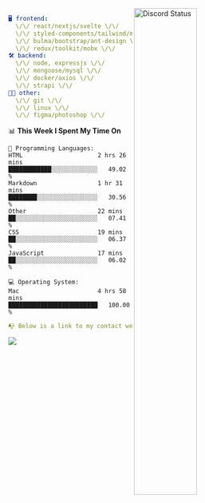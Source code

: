 
<a href="https://discord.com/users/279302975371870218" target="_blank">
    <img width="50%" align="right" alt="Discord Status" src="https://lanyard.cnrad.dev/api/279302975371870218?bg=161B22&borderRadius=5px%205px%200%200&hideTimestamp=true&idleMessage=Just%20chillin%27%20at%20the%20moment&animated=true">
</a>

```yaml
🖥️ frontend: 
  \/\/ react/nextjs/svelte \/\/
  \/\/ styled-components/tailwind/mui/
  \/\/ bulma/bootstrap/ant-design \/\/
  \/\/ redux/toolkit/mobx \/\/
🛠 backend: 
  \/\/ node, expressjs \/\/
  \/\/ mongoose/mysql \/\/
  \/\/ docker/axios \/\/
  \/\/ strapi \/\/
👨‍💻 other: 
  \/\/ git \/\/ 
  \/\/ linux \/\/
  \/\/ figma/photoshop \/\/
```
<!--START_SECTION:waka-->
📊 **This Week I Spent My Time On** 

```text
💬 Programming Languages: 
HTML                     2 hrs 26 mins       ████████████░░░░░░░░░░░░░   49.02 % 
Markdown                 1 hr 31 mins        ████████░░░░░░░░░░░░░░░░░   30.56 % 
Other                    22 mins             ██░░░░░░░░░░░░░░░░░░░░░░░   07.41 % 
CSS                      19 mins             ██░░░░░░░░░░░░░░░░░░░░░░░   06.37 % 
JavaScript               17 mins             ██░░░░░░░░░░░░░░░░░░░░░░░   06.02 % 

💻 Operating System: 
Mac                      4 hrs 58 mins       █████████████████████████   100.00 % 
```


<!--END_SECTION:waka-->
```yaml
📭 Below is a link to my contact website 
```
<a href="https://mxns.xyz" target="_black"> <img src="https://img.shields.io/badge/website-161B22?style=for-the-badge&logo=About.me&logoColor=white"></img> <a/>
